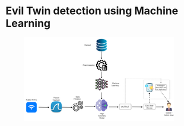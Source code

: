 # Evil Twin detection using Machine Learning
<div align="center">
  <img src="/Assets/system_diagram.png" alt="System Diagram" width="80%"/>
</div>

